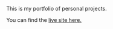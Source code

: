 This is my portfolio of personal projects.

You can find the [live site here.](https://thomasevans.org)

